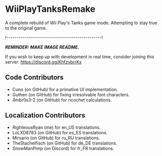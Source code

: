 # WiiPlayTanksRemake
A complete rebuild of Wii Play's Tanks game mode. Attempting to stay true to the original game.

!------------------------------------------------!

***REMINDER: MAKE IMAGE README.***

If you wish to keep up with development in real time, consider joining this server: https://discord.gg/KhfzvbrrKx

## Code Contributors

- Cuno (on GitHub) for a primative UI implementation.
- Guthen (on GitHub) for fixing irresolvable font characters.
- 4mbr0s3-2 (on GitHub) for ricochet calculations.

## Localization Contributors

- RighteousRyan (me) for en_US translations.
- LoLXD8783 (on GitHub) for es_ES translations.
- Mirsario (on GitHub) for ru_RU translations.
- TheStachelfisch (on GitHub) for de_DE translations.
- SnowManPimp (on Discord) for fr_FR translations.

